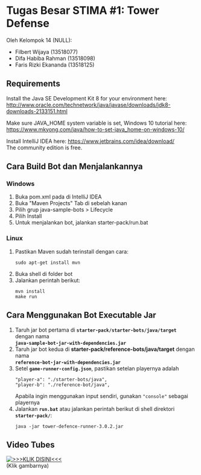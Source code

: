 # Tugas Besar STIMA #1: Tower Defense
Oleh Kelompok 14 (NULL):  
- Filbert Wijaya (13518077)  
- Difa Habiba Rahman (13518098)  
- Faris Rizki Ekananda (13518125)  

## Requirements
Install the Java SE Development Kit 8 for your environment here:  
http://www.oracle.com/technetwork/java/javase/downloads/jdk8-downloads-2133151.html

Make sure JAVA_HOME system variable is set, Windows 10 tutorial here:   
https://www.mkyong.com/java/how-to-set-java_home-on-windows-10/

Install IntelliJ IDEA here: https://www.jetbrains.com/idea/download/  
The community edition is free.

## Cara Build Bot dan Menjalankannya
### Windows
1. Buka pom.xml pada di IntelliJ IDEA
2. Buka "Maven Projects" Tab di sebelah kanan
3. Pilih grup java-sample-bots > Lifecycle
4. Pilih Install
5. Untuk menjalankan bot, jalankan starter-pack/run.bat
   
### Linux
1. Pastikan Maven sudah terinstall dengan cara:
    ```
    sudo apt-get install mvn
    ```
2. Buka shell di folder bot
3. Jalankan perintah berikut:
    ```
    mvn install
    make run
    ```  
## Cara Menggunakan Bot Executable Jar 
1. Taruh jar bot pertama di **`starter-pack/starter-bots/java/target`** dengan nama  
   **`java-sample-bot-jar-with-dependencies.jar`**
2. Taruh jar bot kedua di **starter-pack/reference-bots/java/target** dengan nama  
   **`reference-bot-jar-with-dependencies.jar`**
3. Setel **`game-runner-config.json`**, pastikan setelan playernya adalah
   ```
   "player-a": "./starter-bots/java",
   "player-b": "./reference-bot/java",
   ```
   Apabila ingin menggunakan input sendiri, gunakan `"console"` sebagai playernya
4. Jalankan **`run.bat`** atau jalankan perintah berikut di shell direktori **`starter-pack/`**:
   ```
   java -jar tower-defence-runner-3.0.2.jar
   ```

## Video Tubes 
[![>>>KLIK DISINI<<<](https://img.youtube.com/vi/Uiss4PxO6-Y/0.jpg)](https://www.youtube.com/watch?v=Uiss4PxO6-Y "Video Tubes STIMA #1 Kelompok 14 NULL")  
(Klik gambarnya)